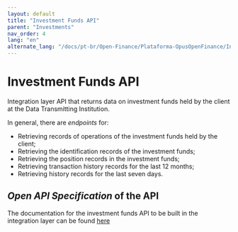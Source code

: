 ```yaml
---
layout: default
title: "Investment Funds API"
parent: "Investments"
nav_order: 4
lang: "en"
alternate_lang: "/docs/pt-br/Open-Finance/Plataforma-OpusOpenFinance/Integração/dados-investimentos/dados-fundos/"
---
```


# Investment Funds API

Integration layer API that returns data on investment funds held by the client at the Data Transmitting Institution.

In general, there are *endpoints* for:

- Retrieving records of operations of the investment funds held by the client;
- Retrieving the identification records of the investment funds;
- Retrieving the position records in the investment funds;
- Retrieving transaction history records for the last 12 months;
- Retrieving history records for the last seven days.

## *Open API Specification* of the API

The documentation for the investment funds API to be built in the integration layer can be found [here][API-Investment-Funds]

[API-Investment-Funds]: ../../../../../swagger-ui/index.html?api=data-funds
